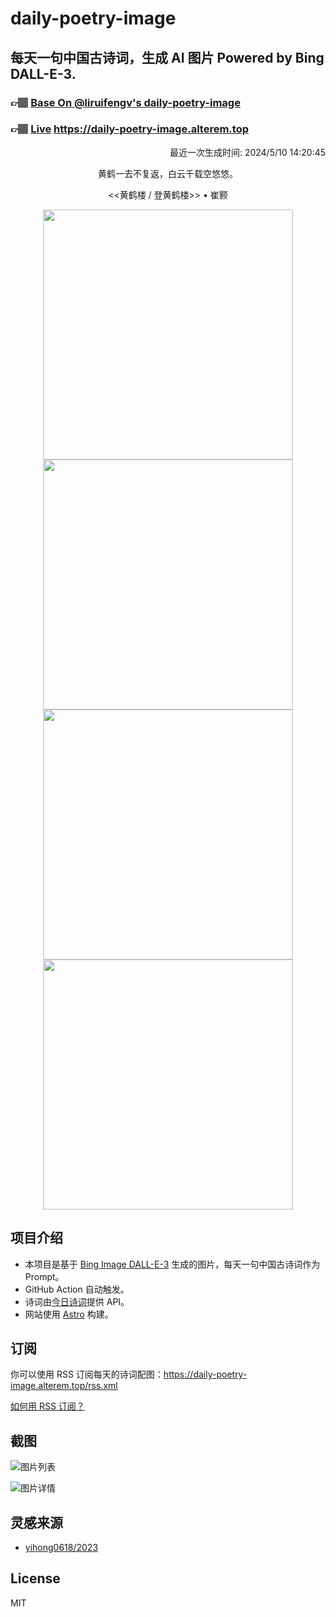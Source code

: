 
# daily-poetry-image

## 每天一句中国古诗词，生成 AI 图片 Powered by Bing DALL-E-3.

### 👉🏽 [Base On @liruifengv's daily-poetry-image](https://github.com/liruifengv/daily-poetry-image)

### 👉🏽 [Live](https://daily-poetry-image.alterem.top/) https://daily-poetry-image.alterem.top

<p align="right">
  最近一次生成时间: 2024/5/10 14:20:45
</p>
<p align="center">
黄鹤一去不复返，白云千载空悠悠。
</p>
<p align="center">
<<黄鹤楼 / 登黄鹤楼>> • 崔颢
</p>
<p align="center">
<img src="https://tse4.mm.bing.net/th/id/OIG1.uQZWUT7jHzYZtx20oyd7" height="400" width="400" />
<img src="https://tse2.mm.bing.net/th/id/OIG1.ouE_YY9qJ7rSXgZFz3VI" height="400" width="400" />
<img src="https://tse2.mm.bing.net/th/id/OIG1.EyXtOFMpXtrPfo2r357y" height="400" width="400" />
<img src="https://tse1.mm.bing.net/th/id/OIG1.p4QrPi6Fjxcysk5P6gp." height="400" width="400" />
</p>

## 项目介绍

-   本项目是基于 [Bing Image DALL-E-3](https://www.bing.com/images/create) 生成的图片，每天一句中国古诗词作为 Prompt。
-   GitHub Action 自动触发。
-   诗词由[今日诗词](https://www.jinrishici.com/)提供 API。
-   网站使用 [Astro](https://astro.build) 构建。

## 订阅

你可以使用 RSS 订阅每天的诗词配图：https://daily-poetry-image.alterem.top/rss.xml

[如何用 RSS 订阅？](https://zhuanlan.zhihu.com/p/55026716)

## 截图

![图片列表](./screenshots/Snipaste_2023-12-28_21-00-26.png)

![图片详情](./screenshots/Snipaste_2023-12-28_21-00-53.png)

## 灵感来源

-   [yihong0618/2023](https://github.com/yihong0618/2023)

## License

MIT
